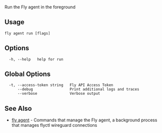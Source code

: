 Run the Fly agent in the foreground


## Usage
~~~
fly agent run [flags]
~~~

## Options

~~~
  -h, --help   help for run
~~~

## Global Options

~~~
  -t, --access-token string   Fly API Access Token
      --debug                 Print additional logs and traces
      --verbose               Verbose output
~~~

## See Also

* [fly agent](/docs/flyctl/fly-agent/)	 - Commands that manage the Fly agent, a background process that manages flyctl wireguard connections

